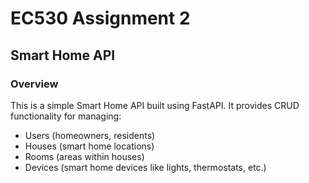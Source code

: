 # EC530 Assignment 2

## Smart Home API

### Overview

This is a simple Smart Home API built using FastAPI. It provides CRUD functionality for managing:
- Users (homeowners, residents)
- Houses (smart home locations)
- Rooms (areas within houses)
- Devices (smart home devices like lights, thermostats, etc.)